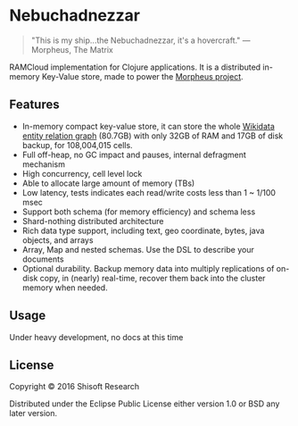 # Nebuchadnezzar

> "This is my ship...the Nebuchadnezzar, it's a hovercraft."
> ― Morpheus, The Matrix

RAMCloud implementation for Clojure applications.
It is a distributed in-memory Key-Value store, made to power the [Morpheus project](https://github.com/shisoft/Morpheus).

## Features

* In-memory compact key-value store, it can store the whole [Wikidata entity relation graph](https://dumps.wikimedia.org/wikidatawiki/entities/) (80.7GB) with only 32GB of RAM and 17GB of disk backup, for 108,004,015 cells.
* Full off-heap, no GC impact and pauses, internal defragment mechanism
* High concurrency, cell level lock
* Able to allocate large amount of memory (TBs)
* Low latency, tests indicates each read/write costs less than 1 ~ 1/100 msec
* Support both schema (for memory efficiency) and schema less
* Shard-nothing distributed architecture
* Rich data type support, including text, geo coordinate, bytes, java objects, and arrays
* Array, Map and nested schemas. Use the DSL to describe your documents
* Optional durability. Backup memory data into multiply replications of on-disk copy, in (nearly) real-time, recover them back into the cluster memory when needed.

## Usage

Under heavy development, no docs at this time

## License

Copyright © 2016 Shisoft Research

Distributed under the Eclipse Public License either version 1.0 or BSD any later version.
